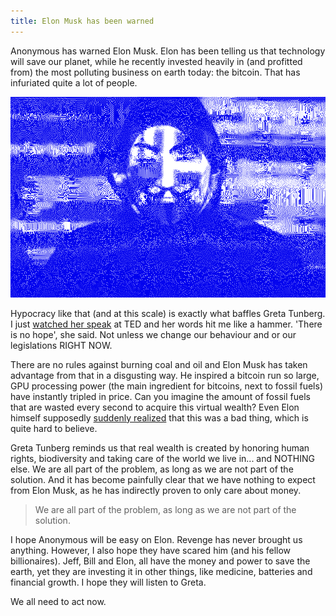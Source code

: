 ```yaml
---
title: Elon Musk has been warned
---
```


Anonymous has warned Elon Musk. Elon has been telling us that technology will save our planet, while he recently invested heavily in (and profitted from) the most polluting business on earth today: the bitcoin. That has infuriated quite a lot of people.

[![Anonymous has warned Elon Musk](/uploads/anon.png)](https://www.youtube.com/watch?v=UG07x3aN3b0)

Hypocracy like that (and at this scale) is exactly what baffles Greta Tunberg. I just [watched her speak](https://www.ted.com/talks/greta_thunberg_the_disarming_case_to_act_right_now_on_climate_change) at TED and her words hit me like a hammer. 'There is no hope', she said. Not unless we change our behaviour and or our legislations RIGHT NOW. 

There are no rules against burning coal and oil and Elon Musk has taken advantage from that in a disgusting way. He inspired a bitcoin run so large, GPU processing power (the main ingredient for bitcoins, next to fossil fuels) have instantly tripled in price. Can you imagine the amount of fossil fuels that are wasted every second to acquire this virtual wealth? Even Elon himself supposedly [suddenly realized](https://www.ft.com/content/b917ec4f-8b57-45dc-82ba-960d82ad7974) that this was a bad thing, which is quite hard to believe. 

Greta Tunberg reminds us that real wealth is created by honoring human rights, biodiversity and taking care of the world we live in... and NOTHING else. We are all part of the problem, as long as we are not part of the solution. And it has become painfully clear that we have nothing to expect from Elon Musk, as he has indirectly proven to only care about money.

> We are all part of the problem, as long as we are not part of the solution.

I hope Anonymous will be easy on Elon. Revenge has never brought us anything. However, I also hope they have scared him (and his fellow billionaires). Jeff, Bill and Elon, all have the money and power to save the earth, yet they are investing it in other things, like medicine, batteries and financial growth. I hope they will listen to Greta. 

We all need to act now.